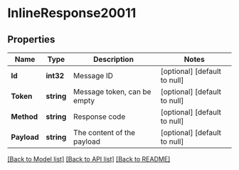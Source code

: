 # InlineResponse20011

## Properties
Name | Type | Description | Notes
------------ | ------------- | ------------- | -------------
**Id** | **int32** | Message ID | [optional] [default to null]
**Token** | **string** | Message token, can be empty | [optional] [default to null]
**Method** | **string** | Response code | [optional] [default to null]
**Payload** | **string** | The content of the payload | [optional] [default to null]

[[Back to Model list]](../README.md#documentation-for-models) [[Back to API list]](../README.md#documentation-for-api-endpoints) [[Back to README]](../README.md)

